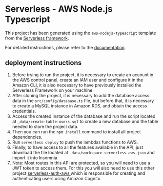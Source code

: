 # Serverless - AWS Node.js Typescript

This project has been generated using the `aws-nodejs-typescript` template from the [Serverless framework](https://www.serverless.com/).

For detailed instructions, please refer to the [documentation](https://www.serverless.com/framework/docs/providers/aws/).

## deployment instructions
1) Before trying to run the project, it is necessary to create an account in the AWS control panel, create an IAM user and configure it in the Amazon CLI, it is also necessary to have previously installed the Serverless Framework on your machine.
2) After cloning the project, it is necessary to add the database access data in the `src/config/database.ts` file, but before that, it is necessary to create a MySQL instance in Amazon RDS, and obtain the access credentials.
3) Access the created instance of the database and run the script located at `_data/create-table-users.sql` to create a new database and the table needed to store the project data.
4) Then you can run the `npm install` command to install all project dependencies.
5) Run `serverless deploy` to push the lambdas functions to AWS.
6) Finally, to have access to all the features available in the API, just download the file located at `_data/workspace-serverless-aws.json` and import it into Insomnia.
7) Note: Most routes in this API are protected, so you will need to use a JWT token to access them. For this you will also need to use this other project [serverless-auth-aws
](https://github.com/ivansimplicio/serverless-auth-aws) which is responsible for creating and authenticating users using Amazon Cognito.